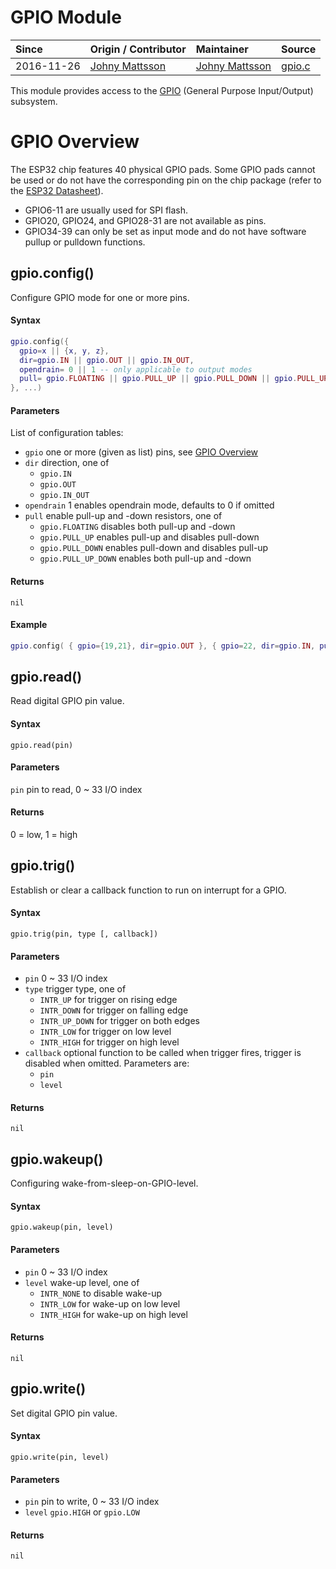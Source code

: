 # GPIO Module
| Since  | Origin / Contributor  | Maintainer  | Source  |
| :----- | :-------------------- | :---------- | :------ |
| 2016-11-26 | [Johny Mattsson](https://github.com/jmattsson) | [Johny Mattsson](https://github.com/jmattsson) | [gpio.c](../../../components/modules/gpio.c)|


This module provides access to the [GPIO](https://en.wikipedia.org/wiki/General-purpose_input/output) (General Purpose Input/Output) subsystem.

# GPIO Overview
The ESP32 chip features 40 physical GPIO pads. Some GPIO pads cannot be used or do not have the corresponding pin on the chip package (refer to the [ESP32 Datasheet](http://www.espressif.com/sites/default/files/documentation/esp32_datasheet_en.pdf)).

- GPIO6-11 are usually used for SPI flash.
- GPIO20, GPIO24, and GPIO28-31 are not available as pins.
- GPIO34-39 can only be set as input mode and do not have software pullup or pulldown functions.


## gpio.config()
Configure GPIO mode for one or more pins.

#### Syntax
```lua
gpio.config({
  gpio=x || {x, y, z},
  dir=gpio.IN || gpio.OUT || gpio.IN_OUT,
  opendrain= 0 || 1 -- only applicable to output modes
  pull= gpio.FLOATING || gpio.PULL_UP || gpio.PULL_DOWN || gpio.PULL_UP_DOWN
}, ...)
```

#### Parameters
List of configuration tables:

- `gpio` one or more (given as list) pins, see [GPIO Overview](#gpio-overview)
- `dir` direction, one of
    - `gpio.IN`
    - `gpio.OUT`
    - `gpio.IN_OUT`
- `opendrain` 1 enables opendrain mode, defaults to 0 if omitted
- `pull` enable pull-up and -down resistors, one of
    - `gpio.FLOATING` disables both pull-up and -down
    - `gpio.PULL_UP` enables pull-up and disables pull-down
    - `gpio.PULL_DOWN` enables pull-down and disables pull-up
    - `gpio.PULL_UP_DOWN` enables both pull-up and -down

#### Returns
`nil`

#### Example
```lua
gpio.config( { gpio={19,21}, dir=gpio.OUT }, { gpio=22, dir=gpio.IN, pull=gpio.PULL_UP })
```

## gpio.read()
Read digital GPIO pin value.

#### Syntax
`gpio.read(pin)`

#### Parameters
`pin` pin to read, 0 ~ 33 I/O index

#### Returns
0 = low, 1 = high


## gpio.trig()
Establish or clear a callback function to run on interrupt for a GPIO.

#### Syntax
`gpio.trig(pin, type [, callback])`

#### Parameters
- `pin` 0 ~ 33 I/O index
- `type` trigger type, one of
    - `INTR_UP` for trigger on rising edge
    - `INTR_DOWN` for trigger on falling edge
    - `INTR_UP_DOWN` for trigger on both edges
    - `INTR_LOW` for trigger on low level
    - `INTR_HIGH` for trigger on high level
- `callback` optional function to be called when trigger fires, trigger is disabled when omitted. Parameters are:
    - `pin`
    - `level`

#### Returns
`nil`

## gpio.wakeup()
Configuring wake-from-sleep-on-GPIO-level.

#### Syntax
`gpio.wakeup(pin, level)`

#### Parameters
- `pin` 0 ~ 33 I/O index
- `level` wake-up level, one of
    - `INTR_NONE` to disable wake-up
    - `INTR_LOW` for wake-up on low level
    - `INTR_HIGH` for wake-up on high level

#### Returns
`nil`


## gpio.write()
Set digital GPIO pin value.

#### Syntax
`gpio.write(pin, level)`

#### Parameters
- `pin` pin to write, 0 ~ 33 I/O index
- `level` `gpio.HIGH` or `gpio.LOW`

#### Returns
`nil`
